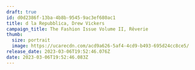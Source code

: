 ```yaml
---
draft: true
id: d0d2386f-13ba-4b8b-9545-9ac3ef680ac1
title: d la Repubblica, Drew Vickers
campaign_title: The Fashion Issue Volume II, Rêverie
thumb:
  size: portrait
  image: https://ucarecdn.com/acd9a626-5af4-4cd9-b493-695d24cc8ce5/
release_date: 2023-03-06T19:52:46.076Z
date: 2023-03-06T19:52:46.083Z
---
```

